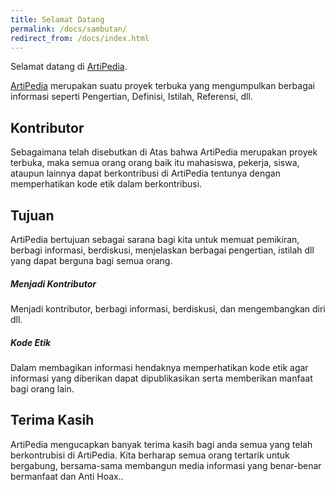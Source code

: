 ```yaml
---
title: Selamat Datang
permalink: /docs/sambutan/
redirect_from: /docs/index.html
---
```




Selamat datang di [ArtiPedia](http://artipedia.site/).

[ArtiPedia](http://artipedia.site/) merupakan suatu proyek terbuka yang mengumpulkan berbagai informasi seperti Pengertian, Definisi, Istilah, Referensi, dll.

## Kontributor

Sebagaimana telah disebutkan di Atas bahwa ArtiPedia merupakan proyek terbuka, maka semua orang orang baik itu mahasiswa, pekerja, siswa, ataupun lainnya dapat berkontribusi di ArtiPedia tentunya dengan memperhatikan kode etik dalam berkontribusi.

## Tujuan

ArtiPedia bertujuan sebagai sarana bagi kita untuk memuat pemikiran, berbagi informasi, berdiskusi, menjelaskan berbagai pengertian, istilah dll yang dapat berguna bagi semua orang.

<div class="note">
  <h5>Menjadi Kontributor</h5>
  <p>Menjadi kontributor, berbagi informasi, berdiskusi, dan mengembangkan diri dll.</p>
</div>

<div class="note info">
  <h5>Kode Etik</h5>
  <p>Dalam membagikan informasi hendaknya memperhatikan kode etik agar informasi yang diberikan dapat dipublikasikan serta memberikan manfaat bagi orang lain. </p>
</div>

## Terima Kasih

ArtiPedia mengucapkan banyak terima kasih bagi anda semua yang telah berkontrubisi di ArtiPedia. Kita berharap semua orang tertarik untuk bergabung, bersama-sama membangun media informasi yang benar-benar bermanfaat dan Anti Hoax..

